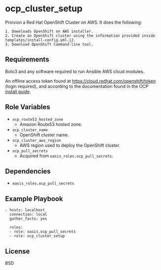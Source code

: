 ocp_cluster_setup
=========

Proivion a Red Hat OpenShift Cluster on AWS. It does the following:

    1. Downloads OpenShift on AWS installer.
    2. Create an OpenShift cluster using the information provided inside templates/install-config.yml.j2.
    3. Download OpenShift Command-line tool.

Requirements
------------

Boto3 and any software required to run Ansible AWS cloud modules. 

An offline access token found at https://cloud.redhat.com/openshift/token (login required), and according to the documentation found in the OCP [install guide](https://cloud.redhat.com/openshift/install).

Role Variables
--------------

* `ocp_route53_hosted_zone`
    * Amazon Route53 hosted zone.
* `ocp_cluster_name`
    * OpenShift cluster name.
* `ocp_cluster_aws_region`
    * AWS region used to deploy the OpenShift cluster.
*  `ocp_pull_secrets`
    * Acquired from `oasis_roles.ocp_pull_secrets`.

Dependencies
------------

* `oasis_roles.ocp_pull_secrets`

Example Playbook
----------------

    - hosts: localhost
      connection: local
      gather_facts: yes
      
      roles:
      - role: oasis.ocp_pull_secrets
      - role: ocp_cluster_setup

License
-------

BSD

